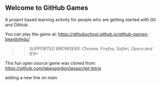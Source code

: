 ## Welcome to GitHub Games

A project based learning activity for people who are getting started with Git and GitHub.

You can play the game at: https://githubschool.github.io/github-games-beardofedu/

>> _*SUPPORTED BROWSERS*: Chrome, Firefox, Safari, Opera and IE9+_

This fun open source game was cloned from: https://github.com/jakesgordon/javascript-tetris

adding a new line on main
